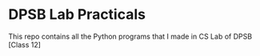 # DPSB Lab Practicals
This repo contains all the Python programs that I made in CS Lab of DPSB [Class 12]
